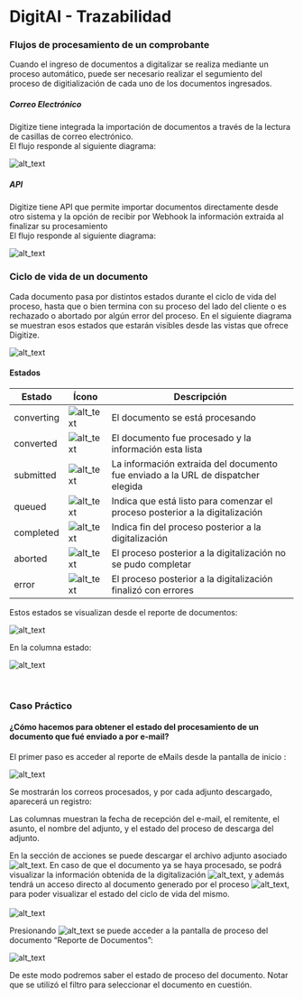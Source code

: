 
# DigitAI - Trazabilidad

### Flujos de procesamiento de un comprobante

Cuando el ingreso de documentos a digitalizar se realiza mediante un proceso automático, puede ser necesario realizar el segumiento del proceso de digitialización de cada uno de los documentos ingresados.

<!-- tabs:start -->
##### **Correo Electrónico**

Digitize tiene integrada la importación de documentos a través de la lectura de casillas de correo electrónico.<br>
El flujo responde al siguiente diagrama:

![alt_text](./images/image87.png "flow")

##### **API**

Digitize tiene API que permite importar documentos directamente desde otro sistema y la opción de recibir por Webhook la información extraida al finalizar su procesamiento <br>
El flujo responde al siguiente diagrama:

![alt_text](./images/image98.png "flow")
<!-- tabs:end -->

### Ciclo de vida de un documento

Cada documento pasa por distintos estados durante el ciclo de vida del proceso, hasta que o bien termina con su proceso del lado del cliente o es rechazado o abortado por algún error del proceso. En el siguiente diagrama se muestran esos estados que estarán visibles desde las vistas que ofrece Digitize.

![alt_text](./images/image88.png "flow_status")

#### Estados

| Estado | Ícono | Descripción |
| -------- | ------- |-------------|
| converting | ![alt_text](./images/image46.png "converting") | El documento se está procesando |
| converted | ![alt_text](./images/converted-icon.png "converted") | El documento fue procesado y la información esta lista |
| submitted | ![alt_text](./images/submitted.png "submitted") | La información extraida del documento fue enviado a la URL de dispatcher elegida |
| queued | ![alt_text](./images/queued.png "queued") | Indica que está listo para comenzar el proceso posterior a la digitalización  |
| completed | ![alt_text](./images/image12.png "completed") | Indica fin del proceso posterior a la digitalización |
| aborted | ![alt_text](./images/aborted.png "aborted") | El proceso posterior a la digitalización no se pudo completar |
| error | ![alt_text](./images/image53.png " error") | El proceso posterior a la digitalización finalizó con errores |

Estos estados se visualizan desde el reporte de documentos:

![alt_text](./images/image27.png "boton_reporte_documentos")

En la columna estado:

![alt_text](./images/reporteDocumentos.png "reporte_documentos")

<br>

### Caso Práctico

#### ¿Cómo hacemos para obtener el estado del procesamiento de un documento que fué enviado a  por e-mail?

El primer paso es acceder al reporte de eMails desde la pantalla de inicio :

![alt_text](./images/home_emails.png "home_emails") 

Se mostrarán los correos procesados, y por cada adjunto descargado, aparecerá un registro: 
<br>

Las columnas muestran la fecha de recepción del e-mail, el remitente, el asunto, el nombre del adjunto, y el estado del proceso de descarga del adjunto. <br>

En la sección de acciones se puede descargar el archivo adjunto asociado ![alt_text](./images/descarga_comprobantes.png "descarga_documento"). En caso de que el documento ya se haya procesado, se podrá visualizar la información obtenida de la digitalización ![alt_text](./images/datos_comprobantes.png "datos_comprobantes"), y además tendrá un acceso directo al documento generado por el proceso ![alt_text](./images/informacion_proceso_documento.png "datos_proceso"), para poder visualizar el estado del ciclo de vida del mismo.
<br>
<br>
![alt_text](./images/reporte_emails.png "reporte_emails") 
<br>

Presionando ![alt_text](./images/informacion_proceso_documento.png "datos_proceso") se puede acceder a la pantalla de proceso del documento “Reporte de Documentos”:
<br>

![alt_text](./images/documento_filtrado.png "documento_filtrado")

De este modo podremos saber el estado de proceso del documento. Notar que se utilizó el filtro para seleccionar el documento en cuestión.


